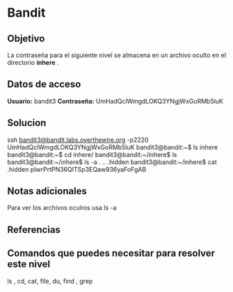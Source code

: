 # Bandit
## Objetivo
La contraseña para el siguiente nivel se almacena en un archivo oculto en el directorio **inhere** .

## Datos de acceso
**Usuario:** bandit3
**Contraseña:** UmHadQclWmgdLOKQ3YNgjWxGoRMb5luK

## Solucion
ssh bandit3@bandit.labs.overthewire.org -p2220
UmHadQclWmgdLOKQ3YNgjWxGoRMb5luK
bandit3@bandit:~$ ls
inhere
bandit3@bandit:~$ cd inhere/
bandit3@bandit:~/inhere$ ls
bandit3@bandit:~/inhere$ ls -a
.  ..  .hidden
bandit3@bandit:~/inhere$ cat .hidden
pIwrPrtPN36QITSp3EQaw936yaFoFgAB


## Notas adicionales
Para ver los archivos oculros usa ls -a

## Referencias

## Comandos que puedes necesitar para resolver este nivel
ls , cd, cat, file, du, find , grep

